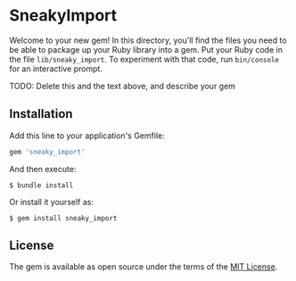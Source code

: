 # SneakyImport

Welcome to your new gem! In this directory, you'll find the files you need to be able to package up your Ruby library into a gem. Put your Ruby code in the file `lib/sneaky_import`. To experiment with that code, run `bin/console` for an interactive prompt.

TODO: Delete this and the text above, and describe your gem

## Installation

Add this line to your application's Gemfile:

```ruby
gem 'sneaky_import'
```

And then execute:

    $ bundle install

Or install it yourself as:

    $ gem install sneaky_import

<!-- ## Usage

TODO: Write usage instructions here

## Development

After checking out the repo, run `bin/setup` to install dependencies. You can also run `bin/console` for an interactive prompt that will allow you to experiment.

To install this gem onto your local machine, run `bundle exec rake install`. To release a new version, update the version number in `version.rb`, and then run `bundle exec rake release`, which will create a git tag for the version, push git commits and tags, and push the `.gem` file to [rubygems.org](https://rubygems.org).

## Contributing

Bug reports and pull requests are welcome on GitHub at https://github.com/[USERNAME]/sneaky_import. -->


## License

The gem is available as open source under the terms of the [MIT License](https://opensource.org/licenses/MIT).
